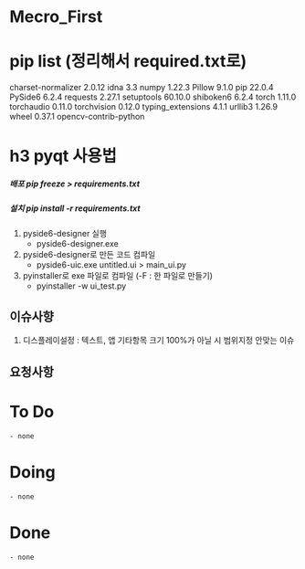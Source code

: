 # Mecro_First

# pip list (정리해서 required.txt로)
charset-normalizer 2.0.12
idna               3.3
numpy              1.22.3
Pillow             9.1.0
pip                22.0.4
PySide6            6.2.4
requests           2.27.1
setuptools         60.10.0
shiboken6          6.2.4
torch              1.11.0
torchaudio         0.11.0
torchvision        0.12.0
typing_extensions  4.1.1
urllib3            1.26.9
wheel              0.37.1
opencv-contrib-python 

# h3 pyqt 사용법 #
##### 배포 pip freeze > requirements.txt
##### 설치 pip install -r requirements.txt

1. pyside6-designer 실행
    - pyside6-designer.exe
2. pyside6-designer로 만든 코드 컴파일
    - pyside6-uic.exe untitled.ui > main_ui.py
3. pyinstaller로 exe 파일로 컴파일 (-F : 한 파일로 만들기)
    - pyinstaller -w ui_test.py  

## 이슈사향
1. 디스플레이설정 : 텍스트, 앱 기타항목 크기 100%가 아닐 시 범위지정 안맞는 이슈


## 요청사항
# To Do
    - none
# Doing
    - none
# Done
    - none